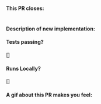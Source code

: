 #### This PR closes:
#
#### Description of new implementation:

#### Tests passing?
[]
#### Runs Locally?
[]
#### A gif about this PR makes you feel:
